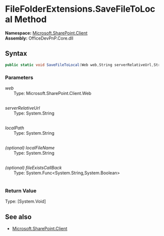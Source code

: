 # FileFolderExtensions.SaveFileToLocal Method  
**Namespace:** [Microsoft.SharePoint.Client](Microsoft.SharePoint.Client.md)  
**Assembly:** OfficeDevPnP.Core.dll  
## Syntax
```C#
public static void SaveFileToLocal(Web web,String serverRelativeUrl,String localPath,String localFileName,Func<String, Boolean> fileExistsCallBack)
```
### Parameters
*web*  
&emsp;&emsp;Type: Microsoft.SharePoint.Client.Web  
&emsp;&emsp;  
  
*serverRelativeUrl*  
&emsp;&emsp;Type: System.String  
&emsp;&emsp;  
  
*localPath*  
&emsp;&emsp;Type: System.String  
&emsp;&emsp;  
  
*(optional) localFileName*  
&emsp;&emsp;Type: System.String  
&emsp;&emsp;  
  
*(optional) fileExistsCallBack*  
&emsp;&emsp;Type: System.Func<System.String,System.Boolean>  
&emsp;&emsp;  
  
### Return Value
Type: [System.Void]  

## See also
- [Microsoft.SharePoint.Client](Microsoft.SharePoint.Client.md)
